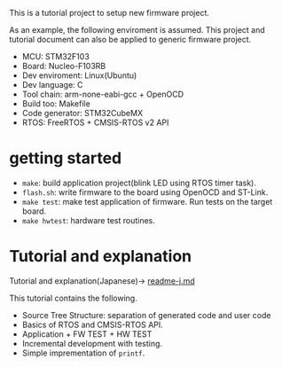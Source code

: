 This is a tutorial project to setup new firmware project.

As an example, the following enviroment is assumed.
This project and tutorial document can also be applied to generic firmware project.

* MCU: STM32F103
* Board: Nucleo-F103RB
* Dev enviroment: Linux(Ubuntu)
* Dev language: C
* Tool chain: arm-none-eabi-gcc + OpenOCD
* Build too: Makefile
* Code generator: STM32CubeMX
* RTOS: FreeRTOS + CMSIS-RTOS v2 API

# getting started

* `make`: build application project(blink LED using RTOS timer task).
* `flash.sh`: write firmware to the board using OpenOCD and ST-Link.
* `make test`: make test application of firmware. Run tests on the target board.
* `make hwtest`: hardware test routines.

# Tutorial and explanation

Tutorial and explanation(Japanese)-> [readme-j.md](readme-j.md)

This tutorial contains the following.

* Source Tree Structure: separation of generated code and user code
* Basics of RTOS and CMSIS-RTOS API.
* Application + FW TEST + HW TEST
* Incremental development with testing.
* Simple imprementation of `printf`.
